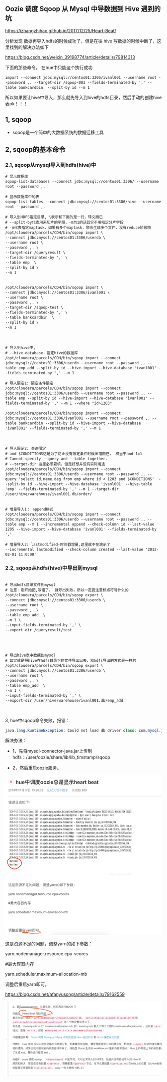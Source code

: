 ## Oozie 调度 Sqoop 从 Mysql 中导数据到 Hive 遇到的坑

https://izhangzhihao.github.io/2017/12/25/Heart-Beat/



分析发现 数据再导入hdfs的时候成功了，但是在往 hive 写数据的时候中断了，这里找到的解决办法如下

https://blog.csdn.net/weixin_39198774/article/details/79814313





下面的那些命令， 在hue中只能这个执行成功

```shell
import --connect jdbc:mysql://centos01:3306/ivanl001 --username root --password ,. --target-dir /sqoop-003 --fields-terminated-by ',' --table bankcardbin  --split-by id --m 1 
```

所以如果要让hive中导入，那么就先导入到hive的hdfs目录，然后手动的创建hive表ok！！！









## 1, sqoop

* sqoop是一个简单的大数据系统的数据迁移工具



## 2, sqoop的基本命令



### 2.1, sqoop从mysql导入到hdfs(hive)中

```shell
# 显示数据库
sqoop-list-databases --connect jdbc:mysql://centos01:3306/ --username root --password ,.

# 显示数据库中的表
sqoop-list-tables --connect jdbc:mysql://centos01:3306/hive --username root --password ,.

# 导入到HDFS指定目录, \表示和下面的是一行，转义而已
# --split-by代表用来切片的字段，-m为1的话其实不用指定分片字段
# -m代表指定maptask，如果有多个maptask，那会生成多个文件，没有reduce阶段哦
/opt/cloudera/parcels/CDH/bin/sqoop import \
--connect jdbc:mysql://centos01:3306/userdb \
--username root \
--password ,. \
--target-dir /queryresult \
--fields-terminated-by ',' \
--table emp  \
--split-by id \
--m 1


/opt/cloudera/parcels/CDH/bin/sqoop import \
--connect jdbc:mysql://centos01:3306/ivanl001 \
--username root \
--password ,. \
--target-dir /sqoop-test \
--fields-terminated-by ',' \
--table bankcardbin  \
--split-by id \
--m 1



# 导入到hive中, 
# --hive-database：指定hive的数据库
/opt/cloudera/parcels/CDH/bin/sqoop import --connect jdbc:mysql://centos01:3306/userdb --username root --password ,. --table emp_add --split-by id --hive-import --hive-database 'ivanl001' --fields-terminated-by ',' --m 1

# 导入限定1: 限定条件限定
/opt/cloudera/parcels/CDH/bin/sqoop import --connect jdbc:mysql://centos01:3306/userdb --username root --password ,. --table emp --split-by id --hive-import --hive-database 'ivanl001' --fields-terminated-by ',' --m 1 --where "id>1203"

/opt/cloudera/parcels/CDH/bin/sqoop import --connect jdbc:mysql://centos01:3306/ivanl001 --username root --password ,. --table bankcardbin --split-by id --hive-import --hive-database 'ivanl001' --fields-terminated-by ',' --m 1



# 导入限定2: 查询限定
# and $CONDITIONS这是为了防止没有限定条件时候出错而已， 相当于and 1=1
# Cannot specify --query and --table together.
# --target-dir 这里必须要填，但是好想并没有实际用途
/opt/cloudera/parcels/CDH/bin/sqoop import --connect jdbc:mysql://centos01:3306/userdb --username root --password ,. --query 'select id,name,deg from emp where id < 1203 and $CONDITIONS'  --split-by id --hive-import --hive-database 'ivanl001' --hive-table 'emp' --fields-terminated-by ',' --m 1 --target-dir /user/hive/warehouse/ivanl001.db/order/


# 增量导入1： append模式
/opt/cloudera/parcels/CDH/bin/sqoop import --connect jdbc:mysql://centos01:3306/userdb --username root --password ,. --table emp --m 1 --incremental append --check-column id --last-value 1205 --hive-import --hive-database 'ivanl001' --fields-terminated-by ','

# 增量导入2: lastmodified-时间戳增量,这里就不在演示了
--incremental lastmodified --check-column created --last-value '2012-02-01 11:0:00' 
```



### 2.2, sqoop从hdfs(hive)中导出到mysql

```shell
  
# 导出hdfs目录文件到mysql
# 注意：刚开始把,写错了， 就导出失败，所以一定要注意标点符号什么的
/opt/cloudera/parcels/CDH/bin/sqoop export \
--connect jdbc:mysql://centos01:3306/userdb \
--username root \
--password ,. \
--table emp_add  \
--m 1 \
--input-fields-terminated-by ',' \
--export-dir /queryresult/test




# 导出hive表中数据到mysql
# 其实就是把hive在hdfs目录下的文件导出出去，和hdfs导出的方式是一样的
/opt/cloudera/parcels/CDH/bin/sqoop export \
--connect jdbc:mysql://centos01:3306/userdb \
--username root \
--password ,. \
--table emp_add  \
--m 1 \
--input-fields-terminated-by ',' \
--export-dir /user/hive/warehouse/ivanl001.db/emp_add



```



3, hue中sqoop命令失败，报错：

```java
java.lang.RuntimeException: Could not load db driver class: com.mysql.jdbc.Driver
```

解决办法：

* 1，先将mysql-connector-java.jar上传到hdfs：/user/oozie/share/lib/lib_timstamp/sqoop

* 2，然后重启oozie服务。

![image-20190801114201208](assets/image-20190801114201208.png)

这是资源不足的问题，调整yarn的如下参数：

yarn.nodemanager.resource.cpu-vcores

\#最大容器内存

yarn.scheduler.maximum-allocation-mb

调整后重启yarn即可。





https://blog.csdn.net/afanyusong/article/details/79162559

![image-20190801122147322](assets/image-20190801122147322.png)